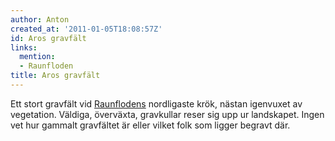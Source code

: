 ```yaml
---
author: Anton
created_at: '2011-01-05T18:08:57Z'
id: Aros gravfält
links:
  mention:
  - Raunfloden
title: Aros gravfält
---
```


Ett stort gravfält vid [Raunflodens] nordligaste krök, nästan igenvuxet av vegetation. Väldiga,
överväxta, gravkullar reser sig upp ur landskapet. Ingen vet hur gammalt gravfältet är eller vilket
folk som ligger begravt där.

  [Raunflodens]: Raunfloden
